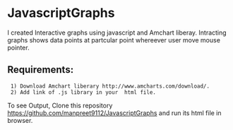 # JavascriptGraphs
I created  Interactive  graphs using javascript and Amchart liberay.
Intracting graphs  shows data points at partcular point whereever user move mouse pointer.

Requirements:
-----------------------------
     1) Download Amchart liberary http://www.amcharts.com/download/.
     2) Add link of .js library in your  html file.    
    
To see Output, Clone this repository https://github.com/manpreet9112/JavascriptGraphs and
run its html file in browser.
